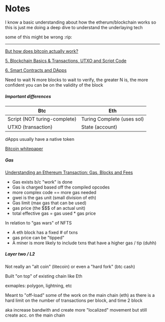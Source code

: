 # Notes

I know a basic understanding about how the etherum/blockchain works so this is just me doing a deep dive to understand the underlaying tech

some of this might be wrong :rip:

---

[But how does bitcoin actually work?](https://youtu.be/bBC-nXj3Ng4)

[5. Blockchain Basics & Transactions, UTXO and Script Code](https://youtu.be/zGDTt9Q3vyM)

[6. Smart Contracts and DApps](https://youtu.be/JPkgJwJHYSc)

Need to wait N more blocks to wait to verify, the greater N is, the more confident you can be on the validity of the block

##### Important differences

| Btc                          | Eth                        |
| ---------------------------- | -------------------------- |
| Script (NOT turing-complete) | Turing Complete (uses sol) |
| UTXO (transaction)           | State (account)            |

dApps usually have a native token

[Bitcoin whitepaper](https://bitcoin.org/bitcoin.pdf)

##### Gas

[Understanding an Ethereum Transaction: Gas, Blocks and Fees](https://www.youtube.com/watch?v=ElvN6uwOg1U)

- Gas exists b/c "work" is done
- Gas is charged based off the compiled opcodes
- more complex code == more gas needed
- gwei is the gas unit (small division of eth)
- Gas limit (max gas that can be used)
- gas price (the $$$ of an actual unit)
- total effective gas = gas used \* gas price

In relation to "gas wars" of NFTS

- A eth block has a fixed # of txns
- gas price can be "tipped"
- A miner is more likely to include txns that have a higher gas / tip (duhh)

##### Layer two / L2

Not really an "alt coin" (litecoin) or even a "hard fork" (btc cash)

Built "on top" of existing chain like Eth

exmaples: polygon, lightning, etc

Meant to "off-load" some of the work on the main chain (eth) as there is a hard limit on the number of transactions per block, and time 2 block

aka increase bandwith and create more "localized" movement but still create acc. on the main chain
